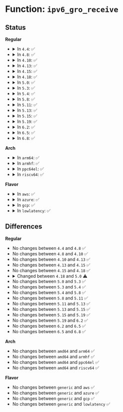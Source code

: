 # Function: <code>ipv6_gro_receive</code>

## Status
<b>Regular</b>
<ul>
<li>
<details>
<summary>In <code>4.4</code>: ✅</summary>

```c
struct sk_buff **ipv6_gro_receive(struct sk_buff **head, struct sk_buff *skb);
```

**Collision:** Unique Static

**Inline:** No

**Transformation:** False

**Instances:**

```
In net/ipv6/ip6_offload.c (ffffffff81800c80)
Location: net/ipv6/ip6_offload.c:166
Inline: False
```
**Symbols:**

```
ffffffff81800c80-ffffffff81800f8e: ipv6_gro_receive (STB_LOCAL)
```
</details>
</li>
<li>
<details>
<summary>In <code>4.8</code>: ✅</summary>

```c
struct sk_buff **ipv6_gro_receive(struct sk_buff **head, struct sk_buff *skb);
```

**Collision:** Unique Static

**Inline:** No

**Transformation:** False

**Instances:**

```
In net/ipv6/ip6_offload.c (ffffffff81872410)
Location: net/ipv6/ip6_offload.c:158
Inline: False
Direct callers:
  - net/ipv6/ip6_offload.c:sit_ip6ip6_gro_receive
```
**Symbols:**

```
ffffffff81872410-ffffffff81872782: ipv6_gro_receive (STB_LOCAL)
```
</details>
</li>
<li>
<details>
<summary>In <code>4.10</code>: ✅</summary>

```c
struct sk_buff **ipv6_gro_receive(struct sk_buff **head, struct sk_buff *skb);
```

**Collision:** Unique Static

**Inline:** No

**Transformation:** False

**Instances:**

```
In net/ipv6/ip6_offload.c (ffffffff818a6a00)
Location: net/ipv6/ip6_offload.c:161
Inline: False
Direct callers:
  - net/ipv6/ip6_offload.c:sit_ip6ip6_gro_receive
```
**Symbols:**

```
ffffffff818a6a00-ffffffff818a6d82: ipv6_gro_receive (STB_LOCAL)
```
</details>
</li>
<li>
<details>
<summary>In <code>4.13</code>: ✅</summary>

```c
struct sk_buff **ipv6_gro_receive(struct sk_buff **head, struct sk_buff *skb);
```

**Collision:** Unique Static

**Inline:** No

**Transformation:** False

**Instances:**

```
In net/ipv6/ip6_offload.c (ffffffff818cd470)
Location: net/ipv6/ip6_offload.c:164
Inline: False
Direct callers:
  - net/ipv6/ip6_offload.c:sit_ip6ip6_gro_receive
```
**Symbols:**

```
ffffffff818cd470-ffffffff818cd7fc: ipv6_gro_receive (STB_LOCAL)
```
</details>
</li>
<li>
<details>
<summary>In <code>4.15</code>: ✅</summary>

```c
struct sk_buff **ipv6_gro_receive(struct sk_buff **head, struct sk_buff *skb);
```

**Collision:** Unique Static

**Inline:** No

**Transformation:** False

**Instances:**

```
In net/ipv6/ip6_offload.c (ffffffff81952260)
Location: net/ipv6/ip6_offload.c:164
Inline: False
Direct callers:
  - net/ipv6/ip6_offload.c:sit_ip6ip6_gro_receive
```
**Symbols:**

```
ffffffff81952260-ffffffff819525ee: ipv6_gro_receive (STB_LOCAL)
```
</details>
</li>
<li>
<details>
<summary>In <code>4.18</code>: ✅</summary>

```c
struct sk_buff **ipv6_gro_receive(struct sk_buff **head, struct sk_buff *skb);
```

**Collision:** Unique Static

**Inline:** No

**Transformation:** False

**Instances:**

```
In net/ipv6/ip6_offload.c (ffffffff819ab7d0)
Location: net/ipv6/ip6_offload.c:167
Inline: False
Direct callers:
  - net/ipv6/ip6_offload.c:sit_ip6ip6_gro_receive
```
**Symbols:**

```
ffffffff819ab7d0-ffffffff819abb8a: ipv6_gro_receive (STB_LOCAL)
```
</details>
</li>
<li>
<details>
<summary>In <code>5.0</code>: ✅</summary>

```c
struct sk_buff *ipv6_gro_receive(struct list_head *head, struct sk_buff *skb);
```

**Collision:** Unique Global

**Inline:** No

**Transformation:** False

**Instances:**

```
In net/ipv6/ip6_offload.c (ffffffff819e22f0)
Location: net/ipv6/ip6_offload.c:188
Inline: False
Direct callers:
  - net/core/dev.c:dev_gro_receive
  - net/ipv6/ip6_offload.c:sit_ip6ip6_gro_receive
```
**Symbols:**

```
ffffffff819e22f0-ffffffff819e276f: ipv6_gro_receive (STB_GLOBAL)
```
</details>
</li>
<li>
<details>
<summary>In <code>5.3</code>: ✅</summary>

```c
struct sk_buff *ipv6_gro_receive(struct list_head *head, struct sk_buff *skb);
```

**Collision:** Unique Global

**Inline:** No

**Transformation:** False

**Instances:**

```
In net/ipv6/ip6_offload.c (ffffffff81a50fb0)
Location: net/ipv6/ip6_offload.c:184
Inline: False
Direct callers:
  - net/core/dev.c:dev_gro_receive
  - net/ipv6/ip6_offload.c:sit_ip6ip6_gro_receive
```
**Symbols:**

```
ffffffff81a50fb0-ffffffff81a51409: ipv6_gro_receive (STB_GLOBAL)
```
</details>
</li>
<li>
<details>
<summary>In <code>5.4</code>: ✅</summary>

```c
struct sk_buff *ipv6_gro_receive(struct list_head *head, struct sk_buff *skb);
```

**Collision:** Unique Global

**Inline:** No

**Transformation:** False

**Instances:**

```
In net/ipv6/ip6_offload.c (ffffffff81a87bd0)
Location: net/ipv6/ip6_offload.c:184
Inline: False
Direct callers:
  - net/core/dev.c:dev_gro_receive
  - net/ipv6/ip6_offload.c:sit_ip6ip6_gro_receive
```
**Symbols:**

```
ffffffff81a87bd0-ffffffff81a88029: ipv6_gro_receive (STB_GLOBAL)
```
</details>
</li>
<li>
<details>
<summary>In <code>5.8</code>: ✅</summary>

```c
struct sk_buff *ipv6_gro_receive(struct list_head *head, struct sk_buff *skb);
```

**Collision:** Unique Global

**Inline:** No

**Transformation:** False

**Instances:**

```
In net/ipv6/ip6_offload.c (ffffffff81b83080)
Location: net/ipv6/ip6_offload.c:184
Inline: False
Direct callers:
  - net/core/dev.c:dev_gro_receive
  - net/ipv6/ip6_offload.c:sit_ip6ip6_gro_receive
```
**Symbols:**

```
ffffffff81b83080-ffffffff81b834fe: ipv6_gro_receive (STB_GLOBAL)
```
</details>
</li>
<li>
<details>
<summary>In <code>5.11</code>: ✅</summary>

```c
struct sk_buff *ipv6_gro_receive(struct list_head *head, struct sk_buff *skb);
```

**Collision:** Unique Global

**Inline:** No

**Transformation:** False

**Instances:**

```
In net/ipv6/ip6_offload.c (ffffffff81b92730)
Location: net/ipv6/ip6_offload.c:182
Inline: False
Direct callers:
  - net/core/dev.c:dev_gro_receive
  - net/ipv6/ip6_offload.c:sit_ip6ip6_gro_receive
```
**Symbols:**

```
ffffffff81b92730-ffffffff81b92bb3: ipv6_gro_receive (STB_GLOBAL)
```
</details>
</li>
<li>
<details>
<summary>In <code>5.13</code>: ✅</summary>

```c
struct sk_buff *ipv6_gro_receive(struct list_head *head, struct sk_buff *skb);
```

**Collision:** Unique Global

**Inline:** No

**Transformation:** False

**Instances:**

```
In net/ipv6/ip6_offload.c (ffffffff81b81880)
Location: net/ipv6/ip6_offload.c:183
Inline: False
Direct callers:
  - net/core/dev.c:dev_gro_receive
  - net/ethernet/eth.c:eth_gro_receive
  - net/ipv6/ip6_offload.c:sit_ip6ip6_gro_receive
  - net/8021q/vlan_core.c:vlan_gro_receive
```
**Symbols:**

```
ffffffff81b81880-ffffffff81b81d02: ipv6_gro_receive (STB_GLOBAL)
```
</details>
</li>
<li>
<details>
<summary>In <code>5.15</code>: ✅</summary>

```c
struct sk_buff *ipv6_gro_receive(struct list_head *head, struct sk_buff *skb);
```

**Collision:** Unique Global

**Inline:** No

**Transformation:** False

**Instances:**

```
In net/ipv6/ip6_offload.c (ffffffff81c4d8c0)
Location: net/ipv6/ip6_offload.c:185
Inline: False
Direct callers:
  - net/core/dev.c:dev_gro_receive
  - net/ethernet/eth.c:eth_gro_receive
  - net/ipv6/ip6_offload.c:sit_ip6ip6_gro_receive
  - net/8021q/vlan_core.c:vlan_gro_receive
```
**Symbols:**

```
ffffffff81c4d8c0-ffffffff81c4dd82: ipv6_gro_receive (STB_GLOBAL)
```
</details>
</li>
<li>
<details>
<summary>In <code>5.19</code>: ✅</summary>

```c
struct sk_buff *ipv6_gro_receive(struct list_head *head, struct sk_buff *skb);
```

**Collision:** Unique Global

**Inline:** No

**Transformation:** False

**Instances:**

```
In net/ipv6/ip6_offload.c (ffffffff81dedfa0)
Location: net/ipv6/ip6_offload.c:207
Inline: False
Direct callers:
  - net/core/gro.c:dev_gro_receive
  - net/ethernet/eth.c:eth_gro_receive
  - net/ipv6/ip6_offload.c:sit_ip6ip6_gro_receive
  - net/8021q/vlan_core.c:vlan_gro_receive
```
**Symbols:**

```
ffffffff81dedfa0-ffffffff81dee445: ipv6_gro_receive (STB_GLOBAL)
```
</details>
</li>
<li>
<details>
<summary>In <code>6.2</code>: ✅</summary>

```c
struct sk_buff *ipv6_gro_receive(struct list_head *head, struct sk_buff *skb);
```

**Collision:** Unique Global

**Inline:** No

**Transformation:** False

**Instances:**

```
In net/ipv6/ip6_offload.c (ffffffff81fc2550)
Location: net/ipv6/ip6_offload.c:188
Inline: False
Direct callers:
  - net/core/gro.c:dev_gro_receive
  - net/ethernet/eth.c:eth_gro_receive
  - net/ipv6/ip6_offload.c:sit_ip6ip6_gro_receive
  - net/8021q/vlan_core.c:vlan_gro_receive
```
**Symbols:**

```
ffffffff81fc2550-ffffffff81fc2a34: ipv6_gro_receive (STB_GLOBAL)
```
</details>
</li>
<li>
<details>
<summary>In <code>6.5</code>: ✅</summary>

```c
struct sk_buff *ipv6_gro_receive(struct list_head *head, struct sk_buff *skb);
```

**Collision:** Unique Global

**Inline:** No

**Transformation:** False

**Instances:**

```
In net/ipv6/ip6_offload.c (ffffffff820234d0)
Location: net/ipv6/ip6_offload.c:189
Inline: False
Direct callers:
  - net/core/gro.c:dev_gro_receive
  - net/ethernet/eth.c:eth_gro_receive
  - net/ipv6/ip6_offload.c:sit_ip6ip6_gro_receive
  - net/8021q/vlan_core.c:vlan_gro_receive
```
**Symbols:**

```
ffffffff820234d0-ffffffff820239c4: ipv6_gro_receive (STB_GLOBAL)
```
</details>
</li>
<li>
<details>
<summary>In <code>6.8</code>: ✅</summary>

```c
struct sk_buff *ipv6_gro_receive(struct list_head *head, struct sk_buff *skb);
```

**Collision:** Unique Global

**Inline:** No

**Transformation:** False

**Instances:**

```
In net/ipv6/ip6_offload.c (ffffffff820f25c0)
Location: net/ipv6/ip6_offload.c:220
Inline: False
Direct callers:
  - net/core/gro.c:dev_gro_receive
  - net/ethernet/eth.c:eth_gro_receive
  - net/ipv6/ip6_offload.c:sit_ip6ip6_gro_receive
  - net/8021q/vlan_core.c:vlan_gro_receive
```
**Symbols:**

```
ffffffff820f25c0-ffffffff820f2b2d: ipv6_gro_receive (STB_GLOBAL)
```
</details>
</li>
</ul>
<b>Arch</b>
<ul>
<li>
<details>
<summary>In <code>arm64</code>: ✅</summary>

```c
struct sk_buff *ipv6_gro_receive(struct list_head *head, struct sk_buff *skb);
```

**Collision:** Unique Static

**Inline:** No

**Transformation:** False

**Instances:**

```
In net/ipv6/ip6_offload.c (ffff800010d54788)
Location: net/ipv6/ip6_offload.c:184
Inline: False
Direct callers:
  - net/ipv6/ip6_offload.c:sit_ip6ip6_gro_receive
```
**Symbols:**

```
ffff800010d54788-ffff800010d54b80: ipv6_gro_receive (STB_LOCAL)
```
</details>
</li>
<li>
<details>
<summary>In <code>armhf</code>: ✅</summary>

```c
struct sk_buff *ipv6_gro_receive(struct list_head *head, struct sk_buff *skb);
```

**Collision:** Unique Static

**Inline:** No

**Transformation:** False

**Instances:**

```
In net/ipv6/ip6_offload.c (c0e54d64)
Location: net/ipv6/ip6_offload.c:184
Inline: False
Direct callers:
  - net/ipv6/ip6_offload.c:sit_ip6ip6_gro_receive
```
**Symbols:**

```
c0e54d64-c0e551b8: ipv6_gro_receive (STB_LOCAL)
```
</details>
</li>
<li>
<details>
<summary>In <code>ppc64el</code>: ✅</summary>

```c
struct sk_buff *ipv6_gro_receive(struct list_head *head, struct sk_buff *skb);
```

**Collision:** Unique Static

**Inline:** No

**Transformation:** False

**Instances:**

```
In net/ipv6/ip6_offload.c (c000000000e8d270)
Location: net/ipv6/ip6_offload.c:184
Inline: False
Direct callers:
  - net/ipv6/ip6_offload.c:sit_ip6ip6_gro_receive
```
**Symbols:**

```
c000000000e8d270-c000000000e8d780: ipv6_gro_receive (STB_LOCAL)
```
</details>
</li>
<li>
<details>
<summary>In <code>riscv64</code>: ✅</summary>

```c
struct sk_buff *ipv6_gro_receive(struct list_head *head, struct sk_buff *skb);
```

**Collision:** Unique Static

**Inline:** No

**Transformation:** False

**Instances:**

```
In net/ipv6/ip6_offload.c (ffffffe00088c0f6)
Location: net/ipv6/ip6_offload.c:184
Inline: False
Direct callers:
  - net/ipv6/ip6_offload.c:sit_ip6ip6_gro_receive
```
**Symbols:**

```
ffffffe00088c0f6-ffffffe00088c4c4: ipv6_gro_receive (STB_LOCAL)
```
</details>
</li>
</ul>
<b>Flavor</b>
<ul>
<li>
<details>
<summary>In <code>aws</code>: ✅</summary>

```c
struct sk_buff *ipv6_gro_receive(struct list_head *head, struct sk_buff *skb);
```

**Collision:** Unique Global

**Inline:** No

**Transformation:** False

**Instances:**

```
In net/ipv6/ip6_offload.c (ffffffff81a27260)
Location: net/ipv6/ip6_offload.c:184
Inline: False
Direct callers:
  - net/core/dev.c:dev_gro_receive
  - net/ipv6/ip6_offload.c:sit_ip6ip6_gro_receive
```
**Symbols:**

```
ffffffff81a27260-ffffffff81a276b9: ipv6_gro_receive (STB_GLOBAL)
```
</details>
</li>
<li>
<details>
<summary>In <code>azure</code>: ✅</summary>

```c
struct sk_buff *ipv6_gro_receive(struct list_head *head, struct sk_buff *skb);
```

**Collision:** Unique Global

**Inline:** No

**Transformation:** False

**Instances:**

```
In net/ipv6/ip6_offload.c (ffffffff819e4020)
Location: net/ipv6/ip6_offload.c:184
Inline: False
Direct callers:
  - net/core/dev.c:dev_gro_receive
  - net/ipv6/ip6_offload.c:sit_ip6ip6_gro_receive
```
**Symbols:**

```
ffffffff819e4020-ffffffff819e4479: ipv6_gro_receive (STB_GLOBAL)
```
</details>
</li>
<li>
<details>
<summary>In <code>gcp</code>: ✅</summary>

```c
struct sk_buff *ipv6_gro_receive(struct list_head *head, struct sk_buff *skb);
```

**Collision:** Unique Global

**Inline:** No

**Transformation:** False

**Instances:**

```
In net/ipv6/ip6_offload.c (ffffffff81a92e10)
Location: net/ipv6/ip6_offload.c:184
Inline: False
Direct callers:
  - net/core/dev.c:dev_gro_receive
  - net/ipv6/ip6_offload.c:sit_ip6ip6_gro_receive
```
**Symbols:**

```
ffffffff81a92e10-ffffffff81a93269: ipv6_gro_receive (STB_GLOBAL)
```
</details>
</li>
<li>
<details>
<summary>In <code>lowlatency</code>: ✅</summary>

```c
struct sk_buff *ipv6_gro_receive(struct list_head *head, struct sk_buff *skb);
```

**Collision:** Unique Global

**Inline:** No

**Transformation:** False

**Instances:**

```
In net/ipv6/ip6_offload.c (ffffffff81a9ef50)
Location: net/ipv6/ip6_offload.c:184
Inline: False
Direct callers:
  - net/core/dev.c:dev_gro_receive
  - net/ipv6/ip6_offload.c:sit_ip6ip6_gro_receive
```
**Symbols:**

```
ffffffff81a9ef50-ffffffff81a9f3b9: ipv6_gro_receive (STB_GLOBAL)
```
</details>
</li>
</ul>

## Differences
<b>Regular</b>
<ul>
<li>
No changes between <code>4.4</code> and <code>4.8</code> ✅
</li>
<li>
No changes between <code>4.8</code> and <code>4.10</code> ✅
</li>
<li>
No changes between <code>4.10</code> and <code>4.13</code> ✅
</li>
<li>
No changes between <code>4.13</code> and <code>4.15</code> ✅
</li>
<li>
No changes between <code>4.15</code> and <code>4.18</code> ✅
</li>
<li>
<details>
<summary>Changed between <code>4.18</code> and <code>5.0</code> ⚠️</summary>
<ul>
<li>
<b>Param type changed. </b>
<code>struct sk_buff **head</code> ➡️ <code>struct list_head *head</code>
</li>
<li>
<b>Return type changed. </b>
<code>struct sk_buff **</code> ➡️ <code>struct sk_buff *</code>
</li>
</ul>
</details>
</li>
<li>
No changes between <code>5.0</code> and <code>5.3</code> ✅
</li>
<li>
No changes between <code>5.3</code> and <code>5.4</code> ✅
</li>
<li>
No changes between <code>5.4</code> and <code>5.8</code> ✅
</li>
<li>
No changes between <code>5.8</code> and <code>5.11</code> ✅
</li>
<li>
No changes between <code>5.11</code> and <code>5.13</code> ✅
</li>
<li>
No changes between <code>5.13</code> and <code>5.15</code> ✅
</li>
<li>
No changes between <code>5.15</code> and <code>5.19</code> ✅
</li>
<li>
No changes between <code>5.19</code> and <code>6.2</code> ✅
</li>
<li>
No changes between <code>6.2</code> and <code>6.5</code> ✅
</li>
<li>
No changes between <code>6.5</code> and <code>6.8</code> ✅
</li>
</ul>
<b>Arch</b>
<ul>
<li>
No changes between <code>amd64</code> and <code>arm64</code> ✅
</li>
<li>
No changes between <code>amd64</code> and <code>armhf</code> ✅
</li>
<li>
No changes between <code>amd64</code> and <code>ppc64el</code> ✅
</li>
<li>
No changes between <code>amd64</code> and <code>riscv64</code> ✅
</li>
</ul>
<b>Flavor</b>
<ul>
<li>
No changes between <code>generic</code> and <code>aws</code> ✅
</li>
<li>
No changes between <code>generic</code> and <code>azure</code> ✅
</li>
<li>
No changes between <code>generic</code> and <code>gcp</code> ✅
</li>
<li>
No changes between <code>generic</code> and <code>lowlatency</code> ✅
</li>
</ul>
